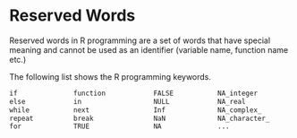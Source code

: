 # Reserved Words
Reserved words in R programming are a set of words that have special meaning and cannot be used as an identifier (variable name, function name etc.)

The following list shows the R programming keywords.
```md
if              function            FALSE           NA_integer
else            in                  NULL            NA_real
while           next                Inf             NA_complex_
repeat          break               NaN             NA_character_
for             TRUE                NA              ...
```
